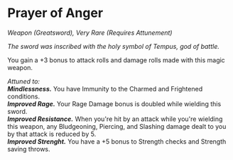 # Prayer of Anger
*Weapon (Greatsword), Very Rare (Requires Attunement)*

*The sword was inscribed with the holy symbol of Tempus, god of battle.*

You gain a +3 bonus to attack rolls and damage rolls made with this magic weapon.  

*Attuned to:*  
***Mindlessness.*** You have Immunity to the Charmed and Frightened conditions.  
***Improved Rage.*** Your Rage Damage bonus is doubled while wielding this sword.  
***Improved Resistance.*** When you're hit by an attack while you're wielding this weapon, any Bludgeoning, Piercing, and Slashing damage dealt to you by that attack is reduced by 5.  
***Improved Strenght.*** You have a +5 bonus to Strength checks and Strength saving throws.